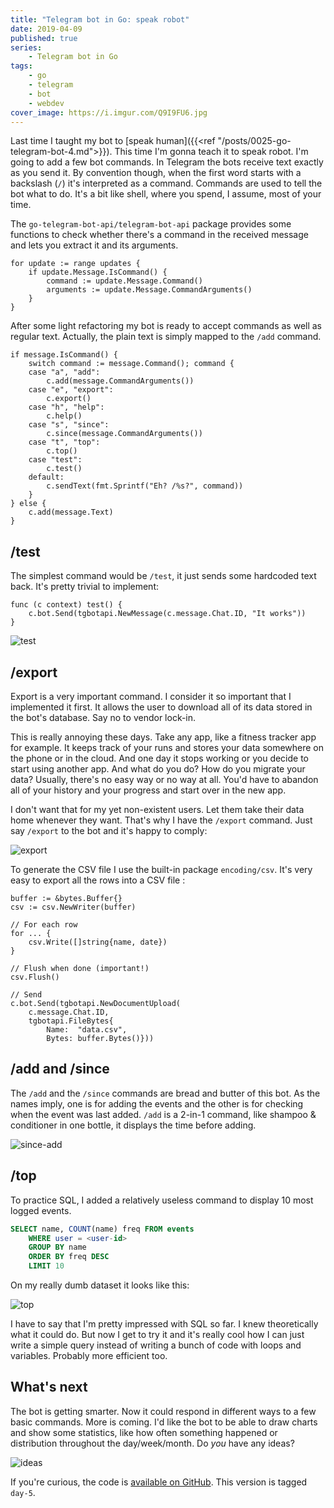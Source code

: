 ```yaml
---
title: "Telegram bot in Go: speak robot"
date: 2019-04-09
published: true
series:
    - Telegram bot in Go
tags:
    - go
    - telegram
    - bot
    - webdev
cover_image: https://i.imgur.com/Q9I9FU6.jpg
---
```


Last time I taught my bot to [speak human]({{<ref "/posts/0025-go-telegram-bot-4.md">}}). This time I'm gonna teach it to speak robot. I'm going to add a few bot commands. In Telegram the bots receive text exactly as you send it. By convention though, when the first word starts with a backslash (`/`) it's interpreted as a command. Commands are used to tell the bot what to do. It's a bit like shell, where you spend, I assume, most of your time.

The `go-telegram-bot-api/telegram-bot-api` package provides some functions to check whether there's a command in the received message and lets you extract it and its arguments.

```golang
for update := range updates {
    if update.Message.IsCommand() {
        command := update.Message.Command()
        arguments := update.Message.CommandArguments()
    }
}
```

After some light refactoring my bot is ready to accept commands as well as regular text. Actually, the plain text is simply mapped to the `/add` command.

```golang
if message.IsCommand() {
    switch command := message.Command(); command {
    case "a", "add":
        c.add(message.CommandArguments())
    case "e", "export":
        c.export()
    case "h", "help":
        c.help()
    case "s", "since":
        c.since(message.CommandArguments())
    case "t", "top":
        c.top()
    case "test":
        c.test()
    default:
        c.sendText(fmt.Sprintf("Eh? /%s?", command))
    }
} else {
    c.add(message.Text)
}
```


## /test

The simplest command would be `/test`, it just sends some hardcoded text back. It's pretty trivial to implement:

```golang
func (c context) test() {
    c.bot.Send(tgbotapi.NewMessage(c.message.Chat.ID, "It works"))
}
```

![test](https://i.imgur.com/mX4RFc8.png)


## /export

Export is a very important command. I consider it so important that I implemented it first. It allows the user to download all of its data stored in the bot's database. Say no to vendor lock-in.

This is really annoying these days. Take any app, like a fitness tracker app for example. It keeps track of your runs and stores your data somewhere on the phone or in the cloud. And one day it stops working or you decide to start using another app. And what do you do? How do you migrate your data? Usually, there's no easy way or no way at all. You'd have to abandon all of your history and your progress and start over in the new app.

I don't want that for my yet non-existent users. Let them take their data home whenever they want. That's why I have the `/export` command. Just say `/export` to the bot and it's happy to comply:

![export](https://i.imgur.com/pjPYAe1.png)

To generate the CSV file I use the built-in package `encoding/csv`. It's very easy to export all the rows into a CSV file :

```golang
buffer := &bytes.Buffer{}
csv := csv.NewWriter(buffer)

// For each row
for ... {
    csv.Write([]string{name, date})
}

// Flush when done (important!)
csv.Flush()

// Send
c.bot.Send(tgbotapi.NewDocumentUpload(
    c.message.Chat.ID,
    tgbotapi.FileBytes{
        Name:  "data.csv",
        Bytes: buffer.Bytes()}))
```

## /add and /since

The `/add` and the `/since` commands are bread and butter of this bot. As the names imply, one is for adding the events and the other is for checking when the event was last added. `/add` is a 2-in-1 command, like shampoo & conditioner in one bottle, it displays the time before adding.

![since-add](https://i.imgur.com/H2rHcY9.png)

## /top

To practice SQL, I added a relatively useless command to display 10 most logged events.

```sql
SELECT name, COUNT(name) freq FROM events
    WHERE user = <user-id>
    GROUP BY name
    ORDER BY freq DESC
    LIMIT 10
```

On my really dumb dataset it looks like this:

![top](https://i.imgur.com/sRNYKrk.png)

I have to say that I'm pretty impressed with SQL so far. I knew theoretically what it could do. But now I get to try it and it's really cool how I can just write a simple query instead of writing a bunch of code with loops and variables. Probably more efficient too.

## What's next

The bot is getting smarter. Now it could respond in different ways to a few basic commands. More is coming. I'd like the bot to be able to draw charts and show some statistics, like how often something happened or distribution throughout the day/week/month. Do *you* have any ideas?

![ideas](https://i.imgur.com/jR47I5p.png)

If you're curious, the code is [available on GitHub](https://github.com/detunized/since-bot/tree/day-5). This version is tagged `day-5`.
